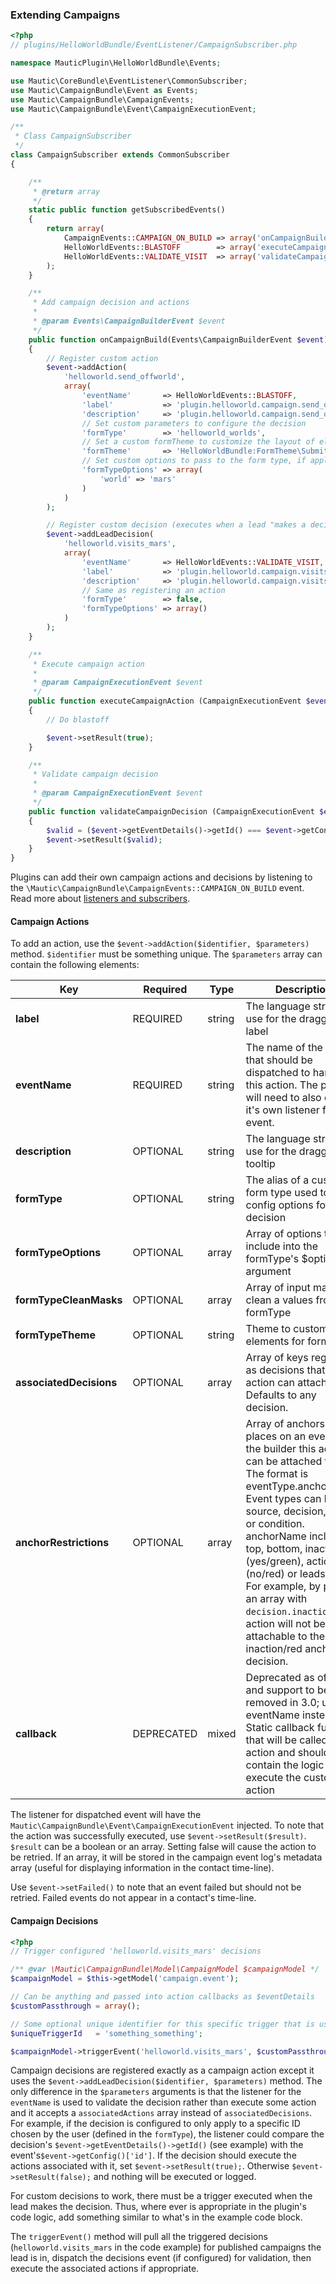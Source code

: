 ### Extending Campaigns

```php
<?php
// plugins/HelloWorldBundle/EventListener/CampaignSubscriber.php

namespace MauticPlugin\HelloWorldBundle\Events;

use Mautic\CoreBundle\EventListener\CommonSubscriber;
use Mautic\CampaignBundle\Event as Events;
use Mautic\CampaignBundle\CampaignEvents;
use Mautic\CampaignBundle\Event\CampaignExecutionEvent;

/**
 * Class CampaignSubscriber
 */
class CampaignSubscriber extends CommonSubscriber
{

    /**
     * @return array
     */
    static public function getSubscribedEvents()
    {
        return array(
            CampaignEvents::CAMPAIGN_ON_BUILD => array('onCampaignBuild', 0),
            HelloWorldEvents::BLASTOFF        => array('executeCampaignAction', 0),
            HelloWorldEvents::VALIDATE_VISIT  => array('validateCampaignDecision', 0)
        );
    }

    /**
     * Add campaign decision and actions
     *
     * @param Events\CampaignBuilderEvent $event
     */
    public function onCampaignBuild(Events\CampaignBuilderEvent $event)
    {
        // Register custom action
        $event->addAction(
            'helloworld.send_offworld',
            array(
                'eventName'       => HelloWorldEvents::BLASTOFF,
                'label'           => 'plugin.helloworld.campaign.send_offworld',
                'description'     => 'plugin.helloworld.campaign.send_offworld_descr',
                // Set custom parameters to configure the decision
                'formType'        => 'helloworld_worlds',
                // Set a custom formTheme to customize the layout of elements in formType
                'formTheme'       => 'HelloWorldBundle:FormTheme\SubmitAction',
                // Set custom options to pass to the form type, if applicable
                'formTypeOptions' => array(
                    'world' => 'mars'
                )
            )
        );

        // Register custom decision (executes when a lead "makes a decision" i.e. executes some direct action
        $event->addLeadDecision(
            'helloworld.visits_mars',
            array(
                'eventName'       => HelloWorldEvents::VALIDATE_VISIT,
                'label'           => 'plugin.helloworld.campaign.visits_mars',
                'description'     => 'plugin.helloworld.campaign.visits_mars_descr',
                // Same as registering an action
                'formType'        => false,
                'formTypeOptions' => array()
            )
        );
    }

    /**
     * Execute campaign action
     *
     * @param CampaignExecutionEvent $event
     */
    public function executeCampaignAction (CampaignExecutionEvent $event)
    {
        // Do blastoff

        $event->setResult(true);
    }

    /**
     * Validate campaign decision
     *
     * @param CampaignExecutionEvent $event
     */
    public function validateCampaignDecision (CampaignExecutionEvent $event)
    {
        $valid = ($event->getEventDetails()->getId() === $event->getConfig()['id']);
        $event->setResult($valid);
    }
}
```

Plugins can add their own campaign actions and decisions by listening to the `\Mautic\CampaignBundle\CampaignEvents::CAMPAIGN_ON_BUILD` event.  Read more about [listeners and subscribers](#events). 

#### Campaign Actions

To add an action, use the `$event->addAction($identifier, $parameters)` method. `$identifier` must be something unique. The `$parameters` array can contain the following elements:
 
Key|Required|Type|Description
---|--------|----|-----------
**label**|REQUIRED|string|The language string to use for the draggable's label
**eventName**|REQUIRED|string|The name of the event that should be dispatched to handle this action. The plugin will need to also create it's own listener for the event.
**description**|OPTIONAL|string|The language string to use for the draggable's tooltip
**formType**|OPTIONAL|string|The alias of a custom form type used to set config options for the decision
**formTypeOptions**|OPTIONAL|array|Array of options to include into the formType's $options argument
**formTypeCleanMasks**|OPTIONAL|array|Array of input masks to clean a values from formType
**formTypeTheme**|OPTIONAL|string|Theme to customize elements for formType
**associatedDecisions**|OPTIONAL|array|Array of keys registered as decisions that this action can attached to. Defaults to any decision.
**anchorRestrictions**|OPTIONAL|array|Array of anchors (the places on an event in the builder this action can be attached to). The format is eventType.anchorName. Event types can be source, decision, action, or condition. anchorName includes top, bottom, inaction (yes/green), action (no/red) or leadsource. For example, by passing an array with `decision.inaction`, this action will not be attachable to the inaction/red anchor of a decision.
**callback**|DEPRECATED|mixed|Deprecated as of 2.0 and support to be removed in 3.0; use eventName instead. Static callback function that will be called for the action and should contain the logic to execute the custom action

The listener for dispatched event will have the `Mautic\CampaignBundle\Event\CampaignExecutionEvent` injected. To note that the action was successfully executed, use `$event->setResult($result)`. `$result` can be a boolean or an array. Setting false will cause the action to be retried. If an array, it will be stored in the campaign event log's metadata array (useful for displaying information in the contact time-line).

Use `$event->setFailed()` to note that an event failed but should not be retried. Failed events do not appear in a contact's time-line.

#### Campaign Decisions

 ```php
 <?php
 // Trigger configured 'helloworld.visits_mars' decisions
 
 /** @var \Mautic\CampaignBundle\Model\CampaignModel $campaignModel */
 $campaignModel = $this->getModel('campaign.event');
 
 // Can be anything and passed into action callbacks as $eventDetails
 $customPassthrough = array();
 
 // Some optional unique identifier for this specific trigger that is used mainly for debug logging; for example, can be a concatenation of the decision name + lead ID
 $uniqueTriggerId   = 'something_something';
 
 $campaignModel->triggerEvent('helloworld.visits_mars', $customPassthroughToActions, $uniqueTriggerId);
 ```
 
Campaign decisions are registered exactly as a campaign action except it uses the `$event->addLeadDecision($identifier, $parameters)` method. The only difference in the `$parameters` arguments is that the listener for the `eventName` is used to validate the decision rather than execute some action and it accepts a `associatedActions` array instead of `associatedDecisions`. For example, if the decision is configured to only apply to a specific ID chosen by the user (defined in the `formType`), the listener could compare the decision's `$event->getEventDetails()->getId()` (see example) with the event's`$event->getConfig()['id']`. If the decision should execute the actions associated with it, set `$event->setResult(true);`.  Otherwise `$event->setResult(false);` and nothing will be executed or logged.
  
For custom decisions to work, there must be a trigger executed when the lead makes the decision. Thus, where ever is appropriate in the plugin's code logic, add something similar to what's in the example code block. 
 
 The `triggerEvent()` method will pull all the triggered decisions (`helloworld.visits_mars` in the code example) for published campaigns the lead is in, dispatch the decisions event (if configured) for validation, then execute the associated actions if appropriate.